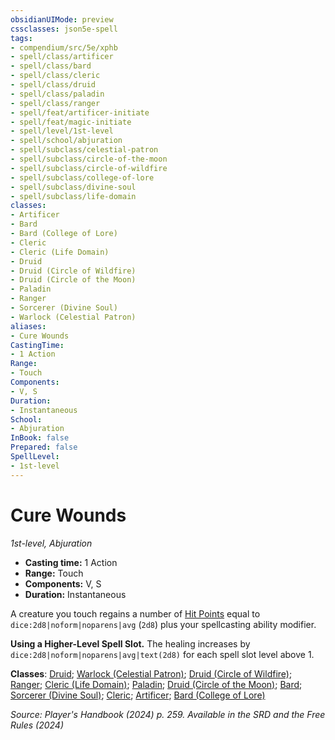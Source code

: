 ```yaml
---
obsidianUIMode: preview
cssclasses: json5e-spell
tags:
- compendium/src/5e/xphb
- spell/class/artificer
- spell/class/bard
- spell/class/cleric
- spell/class/druid
- spell/class/paladin
- spell/class/ranger
- spell/feat/artificer-initiate
- spell/feat/magic-initiate
- spell/level/1st-level
- spell/school/abjuration
- spell/subclass/celestial-patron
- spell/subclass/circle-of-the-moon
- spell/subclass/circle-of-wildfire
- spell/subclass/college-of-lore
- spell/subclass/divine-soul
- spell/subclass/life-domain
classes:
- Artificer
- Bard
- Bard (College of Lore)
- Cleric
- Cleric (Life Domain)
- Druid
- Druid (Circle of Wildfire)
- Druid (Circle of the Moon)
- Paladin
- Ranger
- Sorcerer (Divine Soul)
- Warlock (Celestial Patron)
aliases:
- Cure Wounds
CastingTime: 
- 1 Action
Range:
- Touch
Components:
- V, S
Duration:
- Instantaneous
School:
- Abjuration
InBook: false
Prepared: false
SpellLevel:
- 1st-level
---
```

# Cure Wounds
*1st-level, Abjuration*  


- **Casting time:** 1 Action
- **Range:** Touch
- **Components:** V, S
- **Duration:** Instantaneous

A creature you touch regains a number of [Hit Points](/3-Mechanics/CLI/variant-rules/hit-points-xphb.md) equal to `dice:2d8|noform|noparens|avg` (`2d8`) plus your spellcasting ability modifier.

**Using a Higher-Level Spell Slot.** The healing increases by `dice:2d8|noform|noparens|avg|text(2d8)` for each spell slot level above 1.

**Classes**: [Druid](/3-Mechanics/CLI/lists/list-spells-classes-druid.md); [Warlock (Celestial Patron)](/3-Mechanics/CLI/lists/list-spells-classes-celestial-patron-xphb.md "subclass=XPHB;class=XPHB"); [Druid (Circle of Wildfire)](/3-Mechanics/CLI/lists/list-spells-classes-circle-of-wildfire-tce.md "subclass=TCE;class=XPHB"); [Ranger](/3-Mechanics/CLI/lists/list-spells-classes-ranger.md); [Cleric (Life Domain)](/3-Mechanics/CLI/lists/list-spells-classes-life-domain-xphb.md "subclass=XPHB;class=XPHB"); [Paladin](/3-Mechanics/CLI/lists/list-spells-classes-paladin.md); [Druid (Circle of the Moon)](/3-Mechanics/CLI/lists/list-spells-classes-circle-of-the-moon-xphb.md "subclass=XPHB;class=XPHB"); [Bard](/3-Mechanics/CLI/lists/list-spells-classes-bard.md); [Sorcerer (Divine Soul)](/3-Mechanics/CLI/lists/list-spells-classes-divine-soul-xge.md "subclass=XGE;class=XPHB"); [Cleric](/3-Mechanics/CLI/lists/list-spells-classes-cleric.md); [Artificer](/3-Mechanics/CLI/lists/list-spells-classes-artificer.md); [Bard (College of Lore)](/3-Mechanics/CLI/lists/list-spells-classes-college-of-lore-xphb.md "subclass=XPHB;class=XPHB")

*Source: Player's Handbook (2024) p. 259. Available in the <span title='Systems Reference Document (5.2)'>SRD</span> and the Free Rules (2024)*